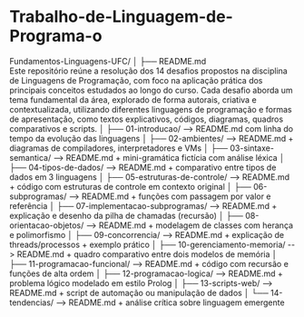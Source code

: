 # Trabalho-de-Linguagem-de-Programa-o
Fundamentos-Linguagens-UFC/
│
├── README.md                         
Este repositório reúne a resolução dos 14 desafios propostos na disciplina de Linguagens de Programação, com foco na aplicação prática dos principais conceitos estudados ao longo do curso.
Cada desafio aborda um tema fundamental da área, explorado de forma autorais, criativa e contextualizada, utilizando diferentes linguagens de programação e formas de apresentação, como textos explicativos, códigos, diagramas, quadros comparativos e scripts.
│
├── 01-introducao/                      --> README.md com linha do tempo da evolução das linguagens
│
├── 02-ambientes/                       --> README.md + diagramas de compiladores, interpretadores e VMs
│
├── 03-sintaxe-semantica/              --> README.md + mini-gramática fictícia com análise léxica
│
├── 04-tipos-de-dados/                 --> README.md + comparativo entre tipos de dados em 3 linguagens
│
├── 05-estruturas-de-controle/         --> README.md + código com estruturas de controle em contexto original
│
├── 06-subprogramas/                   --> README.md + funções com passagem por valor e referência
│
├── 07-implementacao-subprogramas/     --> README.md + explicação e desenho da pilha de chamadas (recursão)
│
├── 08-orientacao-objetos/             --> README.md + modelagem de classes com herança e polimorfismo
│
├── 09-concorrencia/                   --> README.md + explicação de threads/processos + exemplo prático
│
├── 10-gerenciamento-memoria/          --> README.md + quadro comparativo entre dois modelos de memória
│
├── 11-programacao-funcional/          --> README.md + código com recursão e funções de alta ordem
│
├── 12-programacao-logica/             --> README.md + problema lógico modelado em estilo Prolog
│
├── 13-scripts-web/                    --> README.md + script de automação ou manipulação de dados
│
└── 14-tendencias/                     --> README.md + análise crítica sobre linguagem emergente

